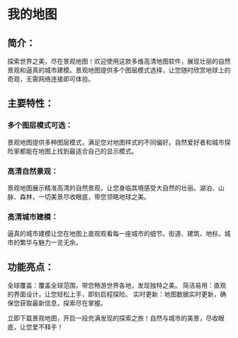 # 我的地图
## 简介：
探索世界之美，尽在景观地图！欢迎使用这款多维高清地图软件，展现壮丽的自然景观和逼真的城市建模。景观地图提供多个图层模式选择，让您随时欣赏地球上的奇观，无需网络连接即可体验。

## 主要特性：

### 多个图层模式可选：
景观地图提供多种图层模式，满足您对地图样式的不同偏好。自然爱好者和城市探险家都能在地图上找到最适合自己的显示模式。

### 高清自然景观：
景观地图展示精准高清的自然景观，让您身临其境感受大自然的壮丽。湖泊、山脉、森林，一切美景尽收眼底，带您领略地球之美。

### 高清城市建模：
逼真的城市建模让您在地图上直观观看每一座城市的细节。街道、建筑、地标，城市的繁华与魅力一览无余。

## 功能亮点：

全球覆盖：覆盖全球范围，带您畅游世界各地，发现独特之美。
简洁易用：直观的界面设计，让您轻松上手，即刻启程探险。
实时更新：地图数据实时更新，确保您获取最新信息，探索尽在掌握。

立即下载景观地图，开启一段充满发现的探索之旅！自然与城市的美景，尽收眼底，让您爱不释手！
